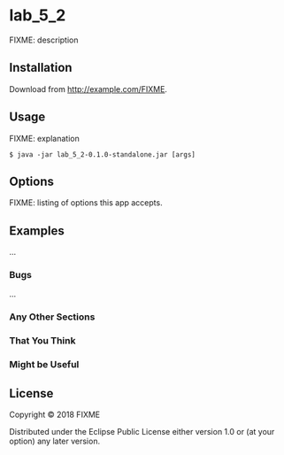 # lab_5_2

FIXME: description

## Installation

Download from http://example.com/FIXME.

## Usage

FIXME: explanation

    $ java -jar lab_5_2-0.1.0-standalone.jar [args]

## Options

FIXME: listing of options this app accepts.

## Examples

...

### Bugs

...

### Any Other Sections
### That You Think
### Might be Useful

## License

Copyright © 2018 FIXME

Distributed under the Eclipse Public License either version 1.0 or (at
your option) any later version.
